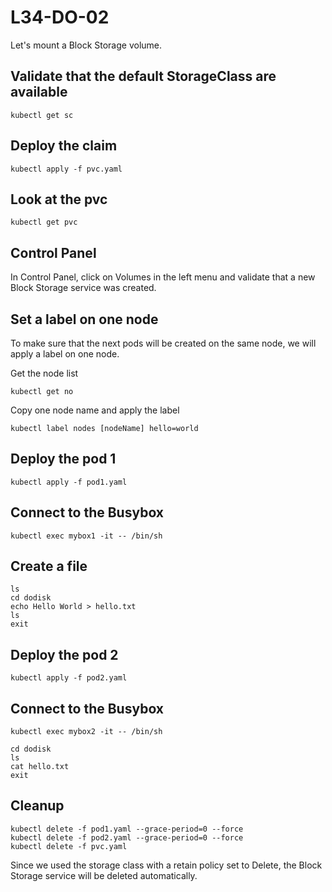 # L34-DO-02

Let's mount a Block Storage volume.

## Validate that the default StorageClass are available

    kubectl get sc

## Deploy the claim

    kubectl apply -f pvc.yaml

## Look at the pvc

    kubectl get pvc

## Control Panel

In Control Panel, click on Volumes in the left menu and validate that a new Block Storage service was created.

## Set a label on one node

To make sure that the next pods will be created on the same node, we will apply a label on one node.

Get the node list

    kubectl get no

Copy one node name and apply the label

    kubectl label nodes [nodeName] hello=world

## Deploy the pod 1

    kubectl apply -f pod1.yaml

## Connect to the Busybox

    kubectl exec mybox1 -it -- /bin/sh

## Create a file

    ls
    cd dodisk
    echo Hello World > hello.txt
    ls
    exit

## Deploy the pod 2

    kubectl apply -f pod2.yaml

## Connect to the Busybox

    kubectl exec mybox2 -it -- /bin/sh

    cd dodisk
    ls
    cat hello.txt
    exit

## Cleanup

    kubectl delete -f pod1.yaml --grace-period=0 --force
    kubectl delete -f pod2.yaml --grace-period=0 --force
    kubectl delete -f pvc.yaml

Since we used the storage class with a retain policy set to Delete, the Block Storage service will be deleted automatically.
